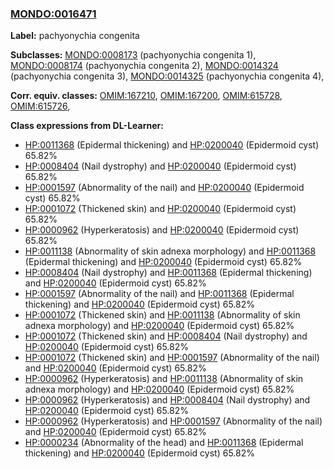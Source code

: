 
### [MONDO:0016471](http://purl.obolibrary.org/obo/MONDO_0016471)
**Label:** pachyonychia congenita

**Subclasses:** [MONDO:0008173](http://purl.obolibrary.org/obo/MONDO_0008173) (pachyonychia congenita 1), [MONDO:0008174](http://purl.obolibrary.org/obo/MONDO_0008174) (pachyonychia congenita 2), [MONDO:0014324](http://purl.obolibrary.org/obo/MONDO_0014324) (pachyonychia congenita 3), [MONDO:0014325](http://purl.obolibrary.org/obo/MONDO_0014325) (pachyonychia congenita 4), 

**Corr. equiv. classes:** [OMIM:167210](http://purl.obolibrary.org/obo/OMIM_167210), [OMIM:167200](http://purl.obolibrary.org/obo/OMIM_167200), [OMIM:615728](http://purl.obolibrary.org/obo/OMIM_615728), [OMIM:615726](http://purl.obolibrary.org/obo/OMIM_615726), 

**Class expressions from DL-Learner:**

- [HP:0011368](http://purl.obolibrary.org/obo/HP_0011368) (Epidermal thickening) and [HP:0200040](http://purl.obolibrary.org/obo/HP_0200040) (Epidermoid cyst) 65.82%
- [HP:0008404](http://purl.obolibrary.org/obo/HP_0008404) (Nail dystrophy) and [HP:0200040](http://purl.obolibrary.org/obo/HP_0200040) (Epidermoid cyst) 65.82%
- [HP:0001597](http://purl.obolibrary.org/obo/HP_0001597) (Abnormality of the nail) and [HP:0200040](http://purl.obolibrary.org/obo/HP_0200040) (Epidermoid cyst) 65.82%
- [HP:0001072](http://purl.obolibrary.org/obo/HP_0001072) (Thickened skin) and [HP:0200040](http://purl.obolibrary.org/obo/HP_0200040) (Epidermoid cyst) 65.82%
- [HP:0000962](http://purl.obolibrary.org/obo/HP_0000962) (Hyperkeratosis) and [HP:0200040](http://purl.obolibrary.org/obo/HP_0200040) (Epidermoid cyst) 65.82%
- [HP:0011138](http://purl.obolibrary.org/obo/HP_0011138) (Abnormality of skin adnexa morphology) and [HP:0011368](http://purl.obolibrary.org/obo/HP_0011368) (Epidermal thickening) and [HP:0200040](http://purl.obolibrary.org/obo/HP_0200040) (Epidermoid cyst) 65.82%
- [HP:0008404](http://purl.obolibrary.org/obo/HP_0008404) (Nail dystrophy) and [HP:0011368](http://purl.obolibrary.org/obo/HP_0011368) (Epidermal thickening) and [HP:0200040](http://purl.obolibrary.org/obo/HP_0200040) (Epidermoid cyst) 65.82%
- [HP:0001597](http://purl.obolibrary.org/obo/HP_0001597) (Abnormality of the nail) and [HP:0011368](http://purl.obolibrary.org/obo/HP_0011368) (Epidermal thickening) and [HP:0200040](http://purl.obolibrary.org/obo/HP_0200040) (Epidermoid cyst) 65.82%
- [HP:0001072](http://purl.obolibrary.org/obo/HP_0001072) (Thickened skin) and [HP:0011138](http://purl.obolibrary.org/obo/HP_0011138) (Abnormality of skin adnexa morphology) and [HP:0200040](http://purl.obolibrary.org/obo/HP_0200040) (Epidermoid cyst) 65.82%
- [HP:0001072](http://purl.obolibrary.org/obo/HP_0001072) (Thickened skin) and [HP:0008404](http://purl.obolibrary.org/obo/HP_0008404) (Nail dystrophy) and [HP:0200040](http://purl.obolibrary.org/obo/HP_0200040) (Epidermoid cyst) 65.82%
- [HP:0001072](http://purl.obolibrary.org/obo/HP_0001072) (Thickened skin) and [HP:0001597](http://purl.obolibrary.org/obo/HP_0001597) (Abnormality of the nail) and [HP:0200040](http://purl.obolibrary.org/obo/HP_0200040) (Epidermoid cyst) 65.82%
- [HP:0000962](http://purl.obolibrary.org/obo/HP_0000962) (Hyperkeratosis) and [HP:0011138](http://purl.obolibrary.org/obo/HP_0011138) (Abnormality of skin adnexa morphology) and [HP:0200040](http://purl.obolibrary.org/obo/HP_0200040) (Epidermoid cyst) 65.82%
- [HP:0000962](http://purl.obolibrary.org/obo/HP_0000962) (Hyperkeratosis) and [HP:0008404](http://purl.obolibrary.org/obo/HP_0008404) (Nail dystrophy) and [HP:0200040](http://purl.obolibrary.org/obo/HP_0200040) (Epidermoid cyst) 65.82%
- [HP:0000962](http://purl.obolibrary.org/obo/HP_0000962) (Hyperkeratosis) and [HP:0001597](http://purl.obolibrary.org/obo/HP_0001597) (Abnormality of the nail) and [HP:0200040](http://purl.obolibrary.org/obo/HP_0200040) (Epidermoid cyst) 65.82%
- [HP:0000234](http://purl.obolibrary.org/obo/HP_0000234) (Abnormality of the head) and [HP:0011368](http://purl.obolibrary.org/obo/HP_0011368) (Epidermal thickening) and [HP:0200040](http://purl.obolibrary.org/obo/HP_0200040) (Epidermoid cyst) 65.82%


